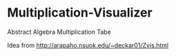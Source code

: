 Multiplication-Visualizer
=========================

Abstract Algebra Multiplication Tabe

Idea from http://arapaho.nsuok.edu/~deckar01/Zvis.html
